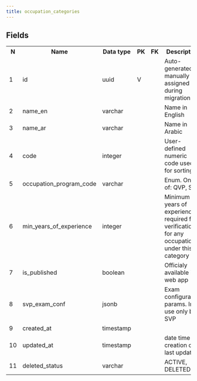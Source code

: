```yaml
---
title: occupation_categories 
---
```


## Fields

<table style="width: 100%">
    <colgroup>
       <col span="1" style="width: 3%;"/>
       <col span="1" style="width: 12%;"/>
       <col span="1" style="width: 10%;"/>
       <col span="1" style="width: 3%;"/>
       <col span="1" style="width: 12%;"/>
       <col span="1" style="width: 60%;"/>
    </colgroup>
  <tr>
    <th>N</th>
    <th>Name</th>
    <th>Data type</th>
    <th>PK</th>
    <th>FK</th>
    <th>Description</th>
  </tr>
<tr><td>1</td><td>id</td><td>uuid</td><td>V</td><td></td><td>Auto-generated or manually assigned during migration</td></tr>
<tr><td>2</td><td>name_en</td><td>varchar</td><td></td><td></td><td>Name in English</td></tr>
<tr><td>3</td><td>name_ar</td><td>varchar</td><td></td><td></td><td>Name in Arabic</td></tr>
<tr><td>4</td><td>code</td><td>integer</td><td></td><td></td><td>User-defined numeric code used for sorting</td></tr>
<tr><td>5</td><td>occupation_program_code</td><td>varchar</td><td></td><td></td><td>Enum. One of: QVP, SVP</td></tr>
<tr><td>6</td><td>min_years_of_experience</td><td>integer</td><td></td><td></td><td>Minimum years of experience required for verification for any occupation under this category</td></tr>
<tr><td>7</td><td>is_published</td><td>boolean</td><td></td><td></td><td>Officialy available in web app</td></tr>
<tr><td>8</td><td>svp_exam_conf</td><td>jsonb</td><td></td><td></td><td>Exam configuration params. In use only by SVP</td></tr>
<tr><td>9</td><td>created_at</td><td>timestamp</td><td></td><td></td><td></td></tr>
<tr><td>10</td><td>updated_at</td><td>timestamp</td><td></td><td></td><td>date time of creation or last update</td></tr>
<tr><td>11</td><td>deleted_status</td><td>varchar</td><td></td><td></td><td>ACTIVE, DELETED</td></tr>

</table>